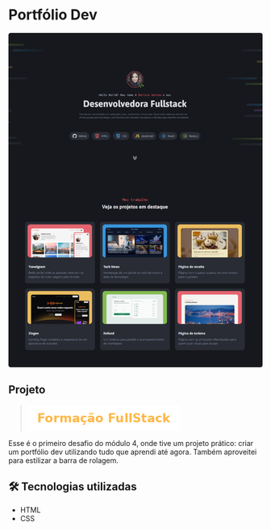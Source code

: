 # Portfólio Dev

<div align="center">
    <img src="./.github/print-readme.png" alt="preview">
</div>

## Projeto
> ![Formação FullStack](./.github/formacao_fullstack_yellow.png)

Esse é o primeiro desafio do módulo 4, onde tive um projeto prático: criar um portfólio dev utilizando tudo que aprendi até agora. Também aproveitei para estilizar a barra de rolagem.

## 🛠️ Tecnologias utilizadas

- HTML
- CSS